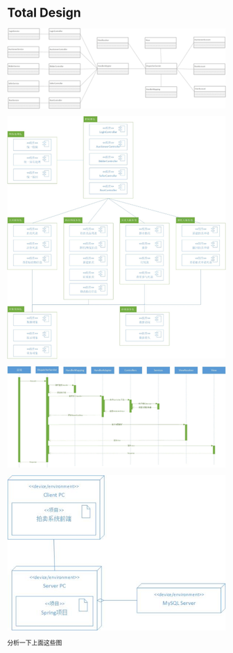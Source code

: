 # Total Design

![logic view](./images/logicview.jpg)

![implement view](./images/implementview.jpg)

![process view](./images/processview.jpg)

![deployment view](./images/deploymentview.jpg)

分析一下上面这些图